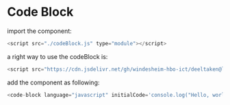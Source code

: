# Code Block
import the component:
```js
<script src="./codeBlock.js" type="module"></script>
```
a right way to use the codeBlock is:
```js
<script src="https://cdn.jsdelivr.net/gh/windesheim-hbo-ict/deeltaken@latest/CodeBlock/codeBlock.min.js"></script>
```


add the component as following:
```js
<code-block language="javascript" initialCode='console.log("Hello, world!");'></code-block>
````

